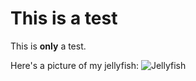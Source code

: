 # This is a test

This is **only** a test. 

Here's a picture of my jellyfish: ![Jellyfish](Jellyfish.jpg)
